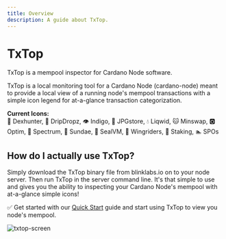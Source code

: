 ```yaml
---
title: Overview
description: A guide about TxTop.
---
```


# TxTop

TxTop is a mempool inspector for Cardano Node software.

TxTop is a local monitoring tool for a Cardano Node (cardano-node) meant to provide a local view of a running node's mempool transactions with a simple icon legend for at-a-glance transaction categorization.

**Current Icons:**  
🏹 Dexhunter, 🚰 DripDropz, 👁️ Indigo, 🦛 JPGstore, 💧 Liqwid, 🐱 Minswap, 🅾️ Optim, 
🌈 Spectrum, 🍨 Sundae, 🦭 SealVM, 🦸 Wingriders, 🥩 Staking, 🏊 SPOs

## How do I actually use TxTop?
Simply download the TxTop binary file from blinklabs.io on to your node server. Then run TxTop in the server command line. It's that simple to use and gives you the ability to inspecting your Cardano Node's mempool with at-a-glance simple icons! 

✅ Get started with our [Quick Start](../002-quick-start) guide and start using TxTop to view you node's mempool.

![txtop-screen](/txtop-screen.png)
